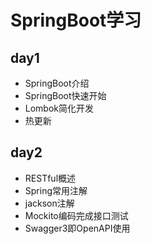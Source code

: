 # SpringBoot学习

## day1

- SpringBoot介绍
- SpringBoot快速开始
- Lombok简化开发
- 热更新

## day2

- RESTful概述
- Spring常用注解
- jackson注解
- Mockito编码完成接⼝测试
- Swagger3即OpenAPI使⽤

